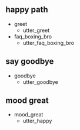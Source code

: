 ## happy path
* greet
  - utter_greet 
* faq_boxing_bro
  - utter_faq_boxing_bro   

## say goodbye
* goodbye
  - utter_goodbye

## mood great
* mood_great
  - utter_happy
